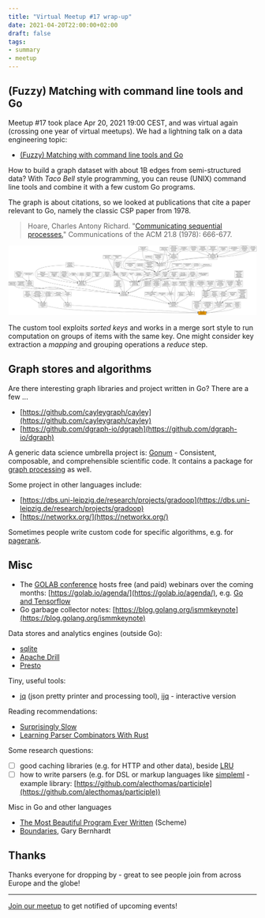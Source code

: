 ```yaml
---
title: "Virtual Meetup #17 wrap-up"
date: 2021-04-20T22:00:00+02:00
draft: false
tags:
- summary
- meetup
---
```


## (Fuzzy) Matching with command line tools and Go

Meetup #17 took place Apr 20, 2021 19:00 CEST, and was virtual again (crossing
one year of virtual meetups).  We had a lightning talk on a data
engineering topic:

* [(Fuzzy) Matching with command line tools and Go](https://gist.github.com/miku/fb429faad8b856caf6bba5305af024df)

How to build a graph dataset with about 1B edges from semi-structured data?
With *Taco Bell* style programming, you can reuse (UNIX) command line tools and
combine it with a few custom Go programs.

The graph is about citations, so we looked at publications that cite a paper
relevant to Go, namely the classic CSP paper from 1978.

> Hoare, Charles Antony Richard. "[Communicating sequential processes.](http://www.cs.cmu.edu/afs/cs/user/crary/www/819-f09/Hoare78.pdf)" Communications of the ACM 21.8 (1978): 666-677.

![](/images/6dSaW2q.png)

The custom tool exploits *sorted keys* and works in a merge sort style to run
computation on groups of items with the same key. One might consider key
extraction a *mapping* and grouping operations a *reduce* step.

## Graph stores and algorithms

Are there interesting graph libraries and project written in Go? There are a few ...

* [https://github.com/cayleygraph/cayley](https://github.com/cayleygraph/cayley)
* [https://github.com/dgraph-io/dgraph](https://github.com/dgraph-io/dgraph)

A generic data science umbrella project is: [Gonum](https://www.gonum.org) -
Consistent, composable, and comprehensible scientific code. It contains a
package for [graph
processing](https://github.com/gonum/gonum/tree/master/graph) as well.

Some project in other languages include:

* [https://dbs.uni-leipzig.de/research/projects/gradoop](https://dbs.uni-leipzig.de/research/projects/gradoop)
* [https://networkx.org/](https://networkx.org/)

Sometimes people write custom code for specific algorithms, e.g. for [pagerank](https://github.com/miku/pgrk).

## Misc

* The [GOLAB conference](https://golab.io) hosts free (and paid) webinars over
  the coming months: [https://golab.io/agenda/](https://golab.io/agenda/), e.g.
[Go and
Tensorflow](https://www.youtube.com/watch?v=Al_T3O27DO8)
* Go garbage collector notes: [https://blog.golang.org/ismmkeynote](https://blog.golang.org/ismmkeynote)

Data stores and analytics engines (outside Go):

* [sqlite](https://www.sqlite.org/index.html)
* [Apache Drill](https://drill.apache.org/)
* [Presto](https://prestodb.io/)

Tiny, useful tools:

* [jq](https://stedolan.github.io/jq/) (json pretty printer and processing
  tool), [ijq](https://sr.ht/~gpanders/ijq/) - interactive version

Reading recommendations:

* [Surprisingly Slow](https://gregoryszorc.com/blog/2021/04/06/surprisingly-slow/)
* [Learning Parser Combinators With Rust](https://bodil.lol/parser-combinators/)

Some research questions:

* [ ] good caching libraries (e.g. for HTTP and other data), beside [LRU](https://github.com/hashicorp/golang-lru)
* [ ] how to write parsers (e.g. for DSL or markup languages like [simpleml](http://simpleml.com/) - example library: [https://github.com/alecthomas/participle](https://github.com/alecthomas/participle))

Misc in Go and other languages

* [The Most Beautiful Program Ever Written](https://www.youtube.com/watch?v=OyfBQmvr2Hc) (Scheme)
* [Boundaries](https://www.destroyallsoftware.com/talks/boundaries), Gary Bernhardt

## Thanks

Thanks everyone for dropping by - great to see people join from across Europe and the globe!

----

[Join our meetup](https://www.meetup.com/Leipzig-Golang) to get notified of upcoming events!


